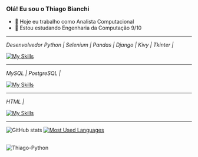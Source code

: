 ### Olá! Eu sou o Thiago Bianchi 

- 🔭 Hoje eu trabalho como Analista Computacional
- 🌱 Estou estudando Engenharia da Computação 9/10

___________________________________________________________________________________________________

  *Desenvolvedor Python | Selenium | Pandas | Django | Kivy | Tkinter |*
  
   [![My Skills](https://skillicons.dev/icons?i=python)](https://skillicons.dev)
  
__________________________________________________________________________________________________

 *MySQL | PostgreSQL |*
  
  [![My Skills](https://skillicons.dev/icons?i=mysql,postgresql)](https://skillicons.dev)

__________________________________________________________________________________________________

*HTML |*

[![My Skills](https://skillicons.dev/icons?i=html)](https://skillicons.dev)

__________________________________________________________________________________________________

![GitHub stats](https://github-readme-stats-git-masterrstaa-rickstaa.vercel.app/api?username=Thiagoxdbs&hide_title=true&show_icons=true&include_all_commits=false&count_private=true&line_height=25&hide=issues&bg_color=000&title_color=FF00F6&text_color=FFF&border_radius=3&border_color=36123c&icon_color=FF00F6&theme=jolly)
[![Most Used Languages](https://github-readme-stats-git-masterrstaa-rickstaa.vercel.app/api/top-langs/?username=Thiagoxdbs&line_height=10&card_width=290&layout=compact&hide_title=false&count_private=true&langs_count=4&show_icons=true&title_color=FF00F6&hide=html,css&bg_color=000&text_color=8B8B8B&border_radius=3&border_color=561760&count_private=true)](https://github.com/Thiagoxdbs/github-readme-stats)


<div style="display: inline_block"><br>
  <img align="center" alt="Thiago-Python" src="https://camo.githubusercontent.com/edf0dfa47e3c7f58718da1da98626a2fb847c5621447aff1a4a46a1f91ef43f8/68747470733a2f2f6d69722d73332d63646e2d63662e626568616e63652e6e65742f70726f6a6563745f6d6f64756c65732f313430305f6f70745f312f3831626234623136353638343031392e363430623630333864313333652e676966">
<div style="display: inline_block"><br>

